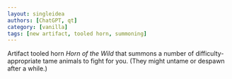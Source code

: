 ```yaml
---
layout: singleidea
authors: [ChatGPT, qt]
category: [vanilla]
tags: [new artifact, tooled horn, summoning]
---
```

Artifact tooled horn *Horn of the Wild* that summons a number of
difficulty-appropriate tame animals to fight for you. (They might untame or
despawn after a while.)
